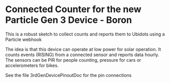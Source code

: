 # Connected Counter for the new Particle Gen 3 Device - Boron

This is a robust sketch to collect counts and reports them to Ubidots using a Particle webhook

The idea is that this device can operate at low power for solar operation.  It counts events (RISING) from a connected sensor and reports data hourly.  The sensors can be PIR for people counting, pressure for cars or accelerometers for bikes.

See the file 3rdGenDevicePinoutDoc for the pin connections
